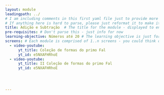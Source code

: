 ```yaml
---
layout: module
leadingpath: ../
# I am including comments in this first yaml file just to provide more context. Please don't parse the comments - just ignore them
# If anything here is hard to parse, please just reformat it to make it easy to parse!
title: Adição e Subtração  # The title for the module - displayed to end users
pre-requisites: # Don't parse this - just info for now
learning-objective: Números até 20 # The learning objective is just for curriculum developers so they know the purpose of each course and how to test that it was successful
screens: # Each module is comprised of 1..n screens - you could think of them like slides in keynote containing an image, a video, a poll, or a quiz.
  - video-youtube:
      yt_title: Coleção de formas do primo Fal
      yt_id: e5NXAFHRhoE
  - video-youtube:
      yt_title: II Coleção de formas do primo Fal
      yt_id: e5NXAFHRhoE




---
```

